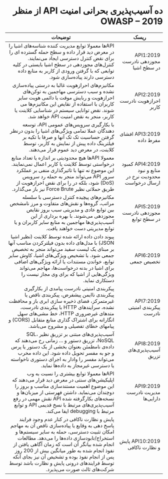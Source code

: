 <div dir="rtl" align='right'>

ده ‌‌‌آسیب‌پذیری بحرانی امنیت API از منظر OWASP – 2019
===================================================


| ریسک                                                         | توضیحات                                                                                                                                                                                                                                                                                                                                                                                              |
|--------------------------------------------------------------|------------------------------------------------------------------------------------------------------------------------------------------------------------------------------------------------------------------------------------------------------------------------------------------------------------------------------------------------------------------------------------------------------|
| API1:2019 مجوزدهی نادرست در سطح اشیا                         | APIها معمولا توابع مدیریت کننده شناسه‌های اشیا را در معرض دید قرار داده و سطح حمله  گسترده ای را برای نقض کنترل دسترسی ایجاد می‌نمایند. کنترل‌های مجوزدهی در سطح اشیا بایستی در کلیه توابعی که با گرفتن ورودی از کاربر به منابع داده دسترسی دارند پیاده‌سازی شود.                                                                                                                                         |
| API2:2019 احرازهویت نادرست کاربر                             | مکانیزم‌های احرازهویت غالبا به درستی پیاده‌سازی نشده و سبب دسترسی مهاجمین به توکن‌های احرازهویت و ربایش موقت یا دائمی هویت سایر کاربران با استفاده از نقایص این مکانیزم‌ها می شوند. نقض توانایی سیستم در شناسایی کلاینت یا کاربر، منجر به نقض امنیت API خواهد شد.                                                                                                                                         |
| API3:2019 افشای مفرط داده                                    | با بکارگیری سرویس‌‌های عمومی API، توسعه دهندگان عملا تمامی ویژگی‌‌های اشیا را بدون درنظر گرفتن حساسیت تک تک آنها و صرفا با تکیه بر فیلترینگ داده پیش از نمایش به کاربر، توسط کلاینت، در معرض دید عموم قرار می‌دهند.                                                                                                                                                                                         |
| API4:2019 کمبود منابع و نبود محدودیت نرخ در ارسال درخواست    | معمولا APIها هیچ محدودیتی بر اندازه یا تعداد منابع درخواستی توسط کلاینت یا کاربر اعمال نمی‌نمایند. این موضوع نه تنها با تاثیرگذاری منفی بر عملکرد سرور API می‌تواند منجر به حمله رد سرویس (DoS) شود، بلکه در را برای نقض احرازهویت از طریق حملاتی نظیر  Force Brute نیز باز می‌گذارد.                                                                                                                      |
| API5:2019 مجوزدهی نادرست در سطح توابع                        | مکانیزم‌‌های پیچیده کنترل دسترسی با سلسله مراتب، گروه‌‌ها و نقش‌‌های متفاوت و مرز نامشخص بین توابع عادی و مدیریتی سبب بروز نقایص مجوزدهی می‌شوند. با بهره برداری از این آسیب‌پذیری‌‌ها مهاجمین به منابع سایر کاربران و یا توابع مدیریتی دست خواهند یافت.                                                                                                                                                       |
| API6:2019 تخصیص جمعی                                         | پیوند دادن داده ارائه شده توسط کلاینت (نظیر اشیا JSON) با مدل‌‌های داده بدون فیلترکردن مناسب آنها بر مبنای یک لیست سفید می‌تواند منجر به تخصیص جمعی شود. با تشخیص ویژگی‌‌های اشیا، کاوش سایر توابع، خواندن مستندات یا ارائه ویژگی‌‌های اضافی برای اشیا در بدنه درخواست‌‌ها، مهاجم می‌تواند ویژگی‌‌هایی از اشیا که برای وی مجاز نیست را دستکاری نماید.                                                             |
| API7:2019 پیکربندی امنیتی نادرست                             | پیکربندی امنیتی نادرست پیامدی از بکارگیری پیکربندی ناایمن پیشفرض، پیکربندی ناقص یا غیرمتمرکز، فضای ذخیره سازی ابری باز و محافظت نشده، سرایندهای HTTP با پیکربندی نادرست، متدهای غیرضروری HTTP، خط مشی‌‌های سهل انگارانه برای اشتراک گذاری منابع متقابل (CORS) و پیامهای خطای تفصیلی و مشروح می‌باشد.                                                                                                    |
| API8:2019 ‌‌‌آسیب‌پذیری‌‌های تزریق                                 | آسیب‌پذیری‌‌های مبتنی بر تزریق نظیر SQL، NoSQL، تزریق دستور و ... زمانی رخ می‌دهند که داده‌ی نامطمئن بعنوان بخشی از یک دستور یا پرس و جو به مفسر تحویل داده شود. این داده مخرب می‌تواند مفسر را وادار به اجرای دستوری ناخواسته یا دسترسی غیرمجاز به داده‌‌ها نماید.                                                                                                                                          |
| API9:2019 مدیریت نادرست دارایی‌‌ها                             | APIها معمولا توابع بیشتری را نسبت به وب اپلیکیشن‌‌های سنتی در معرض دید قرار می‌دهند که این موضوع اهمیت مستندسازی مناسب و بروز را دوچندان می‌نماید. داشتن فهرستی از میزبان‌‌ها و نسخه‌‌های بکارگرفته شده API نقش مهمی در رفع ‌‌‌آسیب‌پذیری‌‌های مرتبط با نسخ قدیمی API و توابع مرتبط با debugging ایفا می‌کند.                                                                                                        |
| API10:2019 پایش و نظارت ناکافی                               | پایش و نظارت ناکافی در کنار عدم وجود فرایند پاسخ دهی به وقایع  یا پیاده‌سازی ناقص آن به مهاجم امکان تثبیت دسترسی، حمله به سایر سیستم‌‌ها و استخراج/نابودسازی داده‌‌ها را می‌دهد. مطالعات انجام شده بیانگر آن است که زمان آگاهی یافتن از نفوذ انجام شده به طور میانگین بیش از 200 روز پس از انجام نفوذ بوده و تشخیص آن نیز بجای آنکه توسط فرایندهای درونی پایش و نظارت باشد توسط شرکت‌‌های ثالث صورت می‌پذیرد. |


</div>
